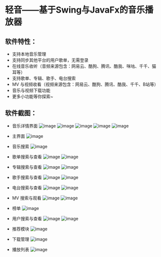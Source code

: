 # 轻音——基于Swing与JavaFx的音乐播放器

## 软件特性：
- 支持本地音乐管理
- 支持同步其他平台的用户歌单，无需登录
- 在线音乐收听（音频来源包含：网易云、酷狗、腾讯、酷我、咪咕、千千、猫耳等）
- 支持歌单、专辑、歌手、电台搜索
- MV 与视频收看（视频来源包含：网易云、酷狗、腾讯、酷我、千千、B站等）
- 音乐与视频下载功能
- 更多小功能等你探索~

## 软件截图：
- 音乐详情界面
![image](https://user-images.githubusercontent.com/70871914/204016386-8b4b57d0-cc0a-4d69-9750-eeb2faaeab39.png)
![image](https://user-images.githubusercontent.com/70871914/204016693-937e5f0c-7733-4462-b53c-23a5220b4a65.png)
![image](https://user-images.githubusercontent.com/70871914/204016772-ce169b83-8108-4253-a0ac-f88aa82e3233.png)
![image](https://user-images.githubusercontent.com/70871914/204016878-85fa24a4-89fe-419e-8346-a92989a0c011.png)
![image](https://user-images.githubusercontent.com/70871914/204017000-d0c08f18-6781-4670-a7ff-fc23da2f2db5.png)

- 主界面
![image](https://user-images.githubusercontent.com/70871914/204017124-2a479c3a-7ff0-42b8-bc83-55b5355e83b5.png)

- 音乐搜索
![image](https://user-images.githubusercontent.com/70871914/204017297-444ea5f4-626b-4d57-a21c-17f2e9513b84.png)

- 歌单搜索与查看
![image](https://user-images.githubusercontent.com/70871914/204017485-4f2d3975-1ae6-4787-bea0-5ae871164f09.png)
![image](https://user-images.githubusercontent.com/70871914/204017518-7a0949d3-172f-4701-9447-2d2e82f05275.png)

- 专辑搜索与查看
![image](https://user-images.githubusercontent.com/70871914/204017651-f1951c0e-ab00-4dfa-9655-1d5d6d2a42f5.png)
![image](https://user-images.githubusercontent.com/70871914/204017681-1d857df4-db32-40a5-ad4c-bf7a68ba9e13.png)

- 歌手搜索与查看
![image](https://user-images.githubusercontent.com/70871914/204017848-ed4aa124-486c-4e93-a43e-e1a835d0ee3d.png)
![image](https://user-images.githubusercontent.com/70871914/204017867-b74fa865-e7c7-497b-9bf8-5fc651af4a7b.png)

- 电台搜索与查看
![image](https://user-images.githubusercontent.com/70871914/204017956-3a5c706d-7a65-431b-a324-1902ccd4d796.png)
![image](https://user-images.githubusercontent.com/70871914/204017997-b20f369b-f4ce-42c6-9fbd-84cfdab6859d.png)

- MV 搜索与观看
![image](https://user-images.githubusercontent.com/70871914/204018086-c1ab0e30-b1f4-4dda-815b-7f552e3448a1.png)
![image](https://user-images.githubusercontent.com/70871914/204018170-d4c3790c-9b4c-40ef-8d88-410d3f8fa871.png)

- 榜单
![image](https://user-images.githubusercontent.com/70871914/204018343-2a423ebc-dbee-48ed-907a-278dc533606c.png)

- 用户搜索与查看
![image](https://user-images.githubusercontent.com/70871914/204018616-4481d9d9-5312-4ca1-af8e-eab1b49907ae.png)
![image](https://user-images.githubusercontent.com/70871914/204018635-8eca3b35-98b9-4deb-9ffc-b520db57975f.png)

- 推荐模块
![image](https://user-images.githubusercontent.com/70871914/204018704-5ed17a34-2406-4dfe-a1eb-fa5a449b6ef1.png)

- 下载管理
![image](https://user-images.githubusercontent.com/70871914/204018782-cdce8754-b4bf-4510-9f89-119aec6beff4.png)

- 播放列表
![image](https://user-images.githubusercontent.com/70871914/204018855-4f604540-77b1-4368-9c06-f10f31255b1c.png)
